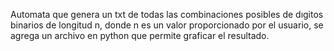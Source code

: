 Automata que genera un txt de todas las combinaciones posibles de dıgitos binarios de longitud n, donde n es un valor
proporcionado por el usuario, se agrega un archivo en python que permite graficar el resultado.
